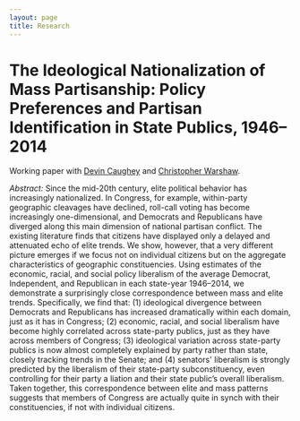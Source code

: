 ```yaml
---
layout: page
title: Research
---
```


# The Ideological Nationalization of Mass Partisanship: Policy Preferences and Partisan Identification in State Publics, 1946–2014

Working paper with [Devin Caughey](http://caughey.mit.edu/welcome) and [Christopher Warshaw](http://web.mit.edu/~cwarshaw/www/).

*Abstract:* Since the mid-20th century, elite political behavior has increasingly
nationalized. In Congress, for example, within-party geographic cleavages have
declined, roll-call voting has become increasingly one-dimensional, and
Democrats and Republicans have diverged along this main dimension of national
partisan conflict. The existing literature finds that citizens have displayed
only a delayed and attenuated echo of elite trends. We show, however, that a
very different picture emerges if we focus not on individual citizens but on the
aggregate characteristics of geographic constituencies.  Using estimates of the
economic, racial, and social policy liberalism of the average Democrat,
Independent, and Republican in each state-year 1946–2014, we demonstrate a
surprisingly close correspondence between mass and elite trends. Specifically,
we find that: (1) ideological divergence between Democrats and Republicans has
increased dramatically within each domain, just as it has in Congress; (2)
economic, racial, and social liberalism have become highly correlated across
state-party publics, just as they have across members of Congress; (3)
ideological variation across state-party publics is now almost completely
explained by party rather than state, closely tracking trends in the Senate; and
(4) senators' liberalism is strongly predicted by the liberalism of their
state-party subconstituency, even controlling for their party a liation and
their state public’s overall liberalism. Taken together, this correspondence
between elite and mass patterns suggests that members of Congress are actually
quite in synch with their constituencies, if not with individual citizens.
